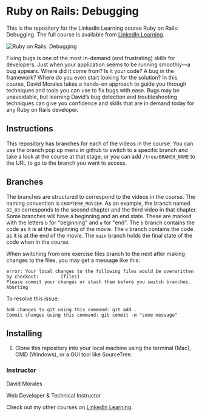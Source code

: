 # Ruby on Rails: Debugging
This is the repository for the LinkedIn Learning course Ruby on Rails: Debugging. The full course is available from [LinkedIn Learning][lil-course-url].

![Ruby on Rails: Debugging][lil-thumbnail-url] 

Fixing bugs is one of the most in-demand (and frustrating) skills for developers. Just when your application seems to be running smoothly—a bug appears. Where did it come from? Is it your code? A bug in the framework? Where do you even start looking for the solution? In this course, David Morales takes a hands-on approach to guide you through techniques and tools you can use to fix bugs with ease. Bugs may be unavoidable, but learning David’s bug detection and troubleshooting techniques can give you confidence and skills that are in demand today for any Ruby on Rails developer.

## Instructions
This repository has branches for each of the videos in the course. You can use the branch pop up menu in github to switch to a specific branch and take a look at the course at that stage, or you can add `/tree/BRANCH_NAME` to the URL to go to the branch you want to access.

## Branches
The branches are structured to correspond to the videos in the course. The naming convention is `CHAPTER#_MOVIE#`. As an example, the branch named `02_03` corresponds to the second chapter and the third video in that chapter. 
Some branches will have a beginning and an end state. These are marked with the letters `b` for "beginning" and `e` for "end". The `b` branch contains the code as it is at the beginning of the movie. The `e` branch contains the code as it is at the end of the movie. The `main` branch holds the final state of the code when in the course.

When switching from one exercise files branch to the next after making changes to the files, you may get a message like this:

    error: Your local changes to the following files would be overwritten by checkout:        [files]
    Please commit your changes or stash them before you switch branches.
    Aborting

To resolve this issue:
	
    Add changes to git using this command: git add .
	Commit changes using this command: git commit -m "some message"

## Installing
1. Clone this repository into your local machine using the terminal (Mac), CMD (Windows), or a GUI tool like SourceTree.


### Instructor

David Morales 
                            
Web Developer & Technical Instructor

                            

Check out my other courses on [LinkedIn Learning](https://www.linkedin.com/learning/instructors/david-morales).

[lil-course-url]: https://www.linkedin.com/learning/ruby-on-rails-debugging
[lil-thumbnail-url]: https://cdn.lynda.com/course/2448321/2448321-1655317401534-16x9.jpg
